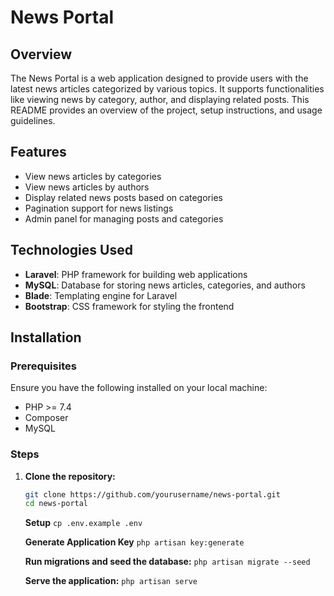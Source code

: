 # News Portal

## Overview

The News Portal is a web application designed to provide users with the latest news articles categorized by various topics. It supports functionalities like viewing news by category, author, and displaying related posts. This README provides an overview of the project, setup instructions, and usage guidelines.

## Features

- View news articles by categories
- View news articles by authors
- Display related news posts based on categories
- Pagination support for news listings
- Admin panel for managing posts and categories

## Technologies Used

- **Laravel**: PHP framework for building web applications
- **MySQL**: Database for storing news articles, categories, and authors
- **Blade**: Templating engine for Laravel
- **Bootstrap**: CSS framework for styling the frontend

## Installation

### Prerequisites

Ensure you have the following installed on your local machine:

- PHP >= 7.4
- Composer
- MySQL

### Steps

1. **Clone the repository:**

   ```sh
   git clone https://github.com/yourusername/news-portal.git
   cd news-portal
   ```

   **Setup**
   `cp .env.example .env`

   **Generate Application Key**
   `php artisan key:generate`

   **Run migrations and seed the database:**
   `php artisan migrate --seed`

   **Serve the application:**
   `php artisan serve`
